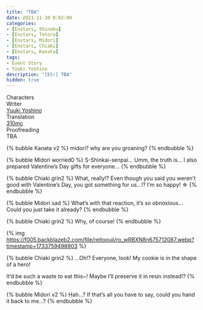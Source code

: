 ```yaml
---
title: "TBA"
date: 2021-11-30 9:02:00
categories:
- [Enstars, Shinobu]
- [Enstars, Tetora]
- [Enstars, Midori]
- [Enstars, Chiaki]
- [Enstars, Kanata]
tags:
- Event Story
- Yuuki Yoshino
description: "[ES!] TBA"
hidden: true
---
```

<div class="three-wrapper" style="--storyColor:#5ac189;--storyColor-rgb:90,193,137;--storyColor-h:147.4;--storyColor-s:45.4%;--storyColor-l:55.5%;">
    <div class="info-area">
        <div class="info">
            <div class="info-item characters">
                <div class="label">
                    Characters
                </div>
                <div class="value">
                <a href="/categories/Enstars/Midori" character="Midori"></a>
                <a href="/categories/Enstars/Kanata" character="Kanata"></a>
                <a href="/categories/Enstars/Chiaki" character="Chiaki"></a>
                <a href="/categories/Enstars/Tetora" character="Tetora"></a>
                <a href="/categories/Enstars/Shinobu" character="Shinobu"></a>
                </div>
            </div>
            <div class="info-item one">
                <div class="label">
                    Writer
                </div>
                <div class="value">
                    <a href="/tags/Yuuki-Yoshino/">Yuuki Yoshino</a>
                </div>
            </div>
            <div class="info-item two">
                <div class="label">
                    Translation
                </div>
                <div class="value">
                    <a href="/about">310mc</a>
                </div>
            </div>
            <div class="info-item three">
                <div class="label">
                   Proofreading
                </div>
                <div class="value">
                    TBA
                </div>
            </div>
        </div>
    </div>
</div>

<!-- more -->

{% bubble Kanata v2 %}
midori? why are you groaning?
{% endbubble %}

{% bubble Midori worried0 %}
S-Shinkai-senpai… Umm, the truth is… I also prepared Valentine’s Day gifts for everyone…
{% endbubble %}

{% bubble Chiaki grin2 %}
What, really!? Even though you said you weren’t good with Valentine’s Day, you got something for us…!? I’m so happy! ☆
{% endbubble %}

{% bubble Midori sad %}
What’s with that reaction, it’s so obnoxious… Could you just take it already?
{% endbubble %}

{% bubble Chiaki grin2 %}
Why, of course!
{% endbubble %}

{% img https://f005.backblazeb2.com/file/reitoouji/ro_wRBXN8n675712087.webp?timestamp=1733759498903 %}

{% bubble Chiaki grin2 %}
…Oh!? Everyone, look! My cookie is in the shape of a hero!

It’d be such a waste to eat this~! Maybe I’ll preserve it in resin instead!?
{% endbubble %}

{% bubble Midori v2 %}
Hah…? If that’s all you have to say, could you hand it back to me…?
{% endbubble %}
